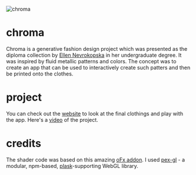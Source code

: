 ![chroma](https://raw.githubusercontent.com/nicknikolov/chroma/master/assets/images/campaign/chroma14.jpg)
# chroma

Chroma is a generative fashion design project which was presented as the diploma collection by [Ellen Nevrokopska](http://ellennevro.tumblr.com/) in her undergraduate degree. It was inspired by fluid metallic patterns and colors. The concept was to create an app that can be used to interactively create such patters and then be printed onto the clothes.

# project
You can check out the [website](http://chroma.nklv.me) to look at the final clothings and play with the app. Here's a [video](https://vimeo.com/156322182) of the project.

# credits

The shader code was based on this amazing [oFx addon](https://github.com/moostrik/ofxFlowTools). I used [pex-gl](https://github.com/pex-gl/) - a modular, npm-based, [plask](http://www.plask.org/)-supporting WebGL library.

